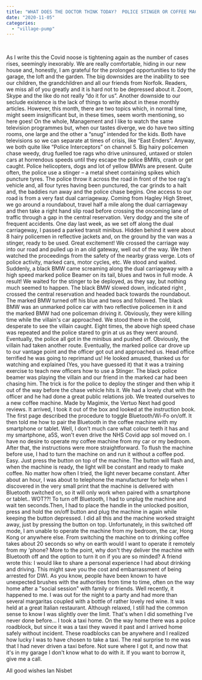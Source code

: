 ```yaml
---
title: "WHAT DOES THE DOCTOR THINK TODAY?  POLICE STINGER OR COFFEE MACHINE?"
date: "2020-11-05"
categories: 
  - "village-pump"
---
```


 

As I write this the Covid noose is tightening again as the number of cases rises, seemingly inexorably. We are really comfortable, hiding in our new house and, honestly, I am grateful for the prolonged opportunities to tidy the garage, the loft and the garden. The big downsides are the inability to see our children, the grandchildren and all our friends from Norfolk. Readers, we miss all of you greatly and it is hard not to be depressed about it. Zoom, Skype and the like do not really “do it for us”. Another downside to our seclude existence is the lack of things to write about in these monthly articles. However, this month, there are two topics which, in normal time, might seem insignificant but, in these times, seem worth mentioning, so here goes! On the whole, Management and I like to watch the same television programmes but, when our tastes diverge, we do have two sitting rooms, one large and the other a “snug” intended for the kids. Both have televisions so we can separate at times of crisis, like “East Enders”. Anyway, we both quite like “Police Interceptors” on channel 5. Big hairy policemen chase weedy, drug fuelled toe rags who drive uninsured, untaxed or stolen cars at horrendous speeds until they escape the police BMWs, crash or get caught. Police helicopters, dogs and lot of yellow BMWs are present. Quite often, the police use a stinger – a metal sheet containing spikes which puncture tyres. The police throw it across the road in front of the toe rag's vehicle and, all four tyres having been punctured, the car grinds to a halt and, the baddies run away and the police chase begins. One access to our road is from a very fast dual carriageway. Coming from Hagley High Street, we go around a roundabout, travel half a mile along the dual carriageway and then take a right hand slip road before crossing the oncoming lane of traffic through a gap in the central reservation. Very dodgy and the site of frequent accidents. One day last week, as we set off along the dual carriageway, I passed a parked transit minibus. Hidden behind it were about 8 hairy policemen in reflective jackets and, on the ground by the van was a stinger, ready to be used. Great excitement! We crossed the carriage way into our road and pulled up in an old gateway, well out of the way. We then watched the proceedings from the safety of the nearby grass verge. Lots of police activity, marked cars, motor cycles, etc. We stood and waited. Suddenly, a black BMW came screaming along the dual carriageway with a high speed marked police Beamer on its tail, blues and twos in full mode. A result! We waited for the stinger to be deployed, as they say, but nothing much seemed to happen. The black BMW slowed down, indicated right , crossed the central reservation and headed back towards the roundabout. The marked BMW turned off his blue and twos and followed. The black BMW was an unmarked police car with two reflective policemen in it and the marked BMW had one policeman driving it. Obviously, they were killing time while the villain's car approached. We stood there in the cold, desperate to see the villain caught. Eight times, the above high speed chase was repeated and the police stared to grin at us as they went around. Eventually, the police all got in the minibus and pushed off. Obviously, the villain had taken another route. Eventually, the marked police car drove up to our vantage point and the officer got out and approached us. Head office terrified he was going to reprimand us! He looked amused, thanked us for watching and explained (Yes, you have guessed it) that it was a training exercise to teach new officers how to use a Stinger. The black police beamer was playing the villain and our friend in the marked car had been chasing him. The trick is for the police to deploy the stinger and then whip it out of the way before the chase vehicle hits it. We had a lovely chat with the officer and he had done a great public relations job. We treated ourselves to a new coffee machine. Made by Magimix, the Vertuo Next had good reviews. It arrived, I took it out of the box and looked at the instruction book. The first page described the procedure to toggle Bluetooth/Wi-Fo on/off. It then told me how to pair the Bluetooth in the coffee machine with my smartphone or tablet. Well, I don't much care what colour teeth it has and my smartphone, a5S, won't even drive the NHS Covid app soI moved on. I have no desire to operate my coffee machine from my car or my bedroom. After that, the instructions were more straightforward. To flush the machine before use, I had to turn the machine on and run it without a coffee pod. Easy. Just press the button on top of the machine. The button will flash and, when the machine is ready, the light will be constant and ready to make coffee. No matter how often I tried, the light never became constant. After about an hour, I was about to telephone the manufacturer for help when I discovered in the very small print that the machine is delivered with Bluetooth switched on, so it will only work when paired with a smartphone or tablet.. WOT??! To turn off Bluetooth, I had to unplug the machine and wait ten seconds.Then, I had to place the handle in the unlocked position, press and hold the on/off button and plug the machine in again while keeping the button depressed. I did all this and the machine worked straight away, just by pressing the button on top. Unfortunately, in this switched off mode, I am unable to operate the machine from my bedroom, the car, Hong Kong or anywhere else. From switching the machine on to drinking coffee takes about 20 seconds so why on earth would I want to operate it remotely from my 'phone? More to the point, why don't they deliver the machine with Bluetooth off and the option to turn it on if you are so minded? A friend wrote this: I would like to share a personal experience I had about drinking and driving. This might save you the cost and embarrassment of being arrested for DWI. As you know, people have been known to have unexpected brushes with the authorities from time to time, often on the way home after a "social session" with family or friends. Well recently, it happened to me. I was out for the night to a party and had more than several margaritas coupled with a bottle of rather lovely red wine. It was held at a great Italian restaurant. Although relaxed, I still had the common sense to know I was slightly over the limit. That's when I did something I've never done before... I took a taxi home. On the way home there was a police roadblock, but since it was a taxi they waved it past and I arrived home safely without incident. These roadblocks can be anywhere and I realized how lucky I was to have chosen to take a taxi. The real surprise to me was that I had never driven a taxi before. Not sure where I got it, and now that it's in my garage I don't know what to do with it. If you want to borrow it, give me a call.

All good wishes Ian Nisbet

